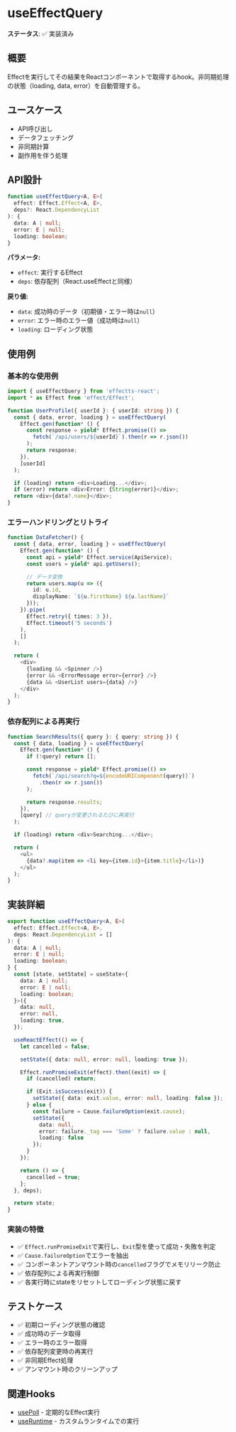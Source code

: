 # useEffectQuery

**ステータス**: ✅ 実装済み

## 概要

Effectを実行してその結果をReactコンポーネントで取得するhook。非同期処理の状態（loading, data, error）を自動管理する。

## ユースケース

- API呼び出し
- データフェッチング
- 非同期計算
- 副作用を伴う処理

## API設計

```typescript
function useEffectQuery<A, E>(
  effect: Effect.Effect<A, E>,
  deps?: React.DependencyList
): {
  data: A | null;
  error: E | null;
  loading: boolean;
}
```

**パラメータ:**
- `effect`: 実行するEffect
- `deps`: 依存配列（React.useEffectと同様）

**戻り値:**
- `data`: 成功時のデータ（初期値・エラー時は`null`）
- `error`: エラー時のエラー値（成功時は`null`）
- `loading`: ローディング状態

## 使用例

### 基本的な使用例

```typescript
import { useEffectQuery } from 'effectts-react';
import * as Effect from 'effect/Effect';

function UserProfile({ userId }: { userId: string }) {
  const { data, error, loading } = useEffectQuery(
    Effect.gen(function* () {
      const response = yield* Effect.promise(() =>
        fetch(`/api/users/${userId}`).then(r => r.json())
      );
      return response;
    }),
    [userId]
  );

  if (loading) return <div>Loading...</div>;
  if (error) return <div>Error: {String(error)}</div>;
  return <div>{data?.name}</div>;
}
```

### エラーハンドリングとリトライ

```typescript
function DataFetcher() {
  const { data, error, loading } = useEffectQuery(
    Effect.gen(function* () {
      const api = yield* Effect.service(ApiService);
      const users = yield* api.getUsers();

      // データ変換
      return users.map(u => ({
        id: u.id,
        displayName: `${u.firstName} ${u.lastName}`
      }));
    }).pipe(
      Effect.retry({ times: 3 }),
      Effect.timeout('5 seconds')
    ),
    []
  );

  return (
    <div>
      {loading && <Spinner />}
      {error && <ErrorMessage error={error} />}
      {data && <UserList users={data} />}
    </div>
  );
}
```

### 依存配列による再実行

```typescript
function SearchResults({ query }: { query: string }) {
  const { data, loading } = useEffectQuery(
    Effect.gen(function* () {
      if (!query) return [];

      const response = yield* Effect.promise(() =>
        fetch(`/api/search?q=${encodeURIComponent(query)}`)
          .then(r => r.json())
      );

      return response.results;
    }),
    [query] // queryが変更されるたびに再実行
  );

  if (loading) return <div>Searching...</div>;

  return (
    <ul>
      {data?.map(item => <li key={item.id}>{item.title}</li>)}
    </ul>
  );
}
```

## 実装詳細

```typescript
export function useEffectQuery<A, E>(
  effect: Effect.Effect<A, E>,
  deps: React.DependencyList = []
): {
  data: A | null;
  error: E | null;
  loading: boolean;
} {
  const [state, setState] = useState<{
    data: A | null;
    error: E | null;
    loading: boolean;
  }>({
    data: null,
    error: null,
    loading: true,
  });

  useReactEffect(() => {
    let cancelled = false;

    setState({ data: null, error: null, loading: true });

    Effect.runPromiseExit(effect).then((exit) => {
      if (cancelled) return;

      if (Exit.isSuccess(exit)) {
        setState({ data: exit.value, error: null, loading: false });
      } else {
        const failure = Cause.failureOption(exit.cause);
        setState({
          data: null,
          error: failure._tag === 'Some' ? failure.value : null,
          loading: false
        });
      }
    });

    return () => {
      cancelled = true;
    };
  }, deps);

  return state;
}
```

### 実装の特徴

- ✅ `Effect.runPromiseExit`で実行し、`Exit`型を使って成功・失敗を判定
- ✅ `Cause.failureOption`でエラーを抽出
- ✅ コンポーネントアンマウント時の`cancelled`フラグでメモリリーク防止
- ✅ 依存配列による再実行制御
- ✅ 各実行時にstateをリセットしてローディング状態に戻す

## テストケース

- ✅ 初期ローディング状態の確認
- ✅ 成功時のデータ取得
- ✅ エラー時のエラー取得
- ✅ 依存配列変更時の再実行
- ✅ 非同期Effect処理
- ✅ アンマウント時のクリーンアップ

## 関連Hooks

- [usePoll](./usePoll.md) - 定期的なEffect実行
- [useRuntime](./useRuntime.md) - カスタムランタイムでの実行
